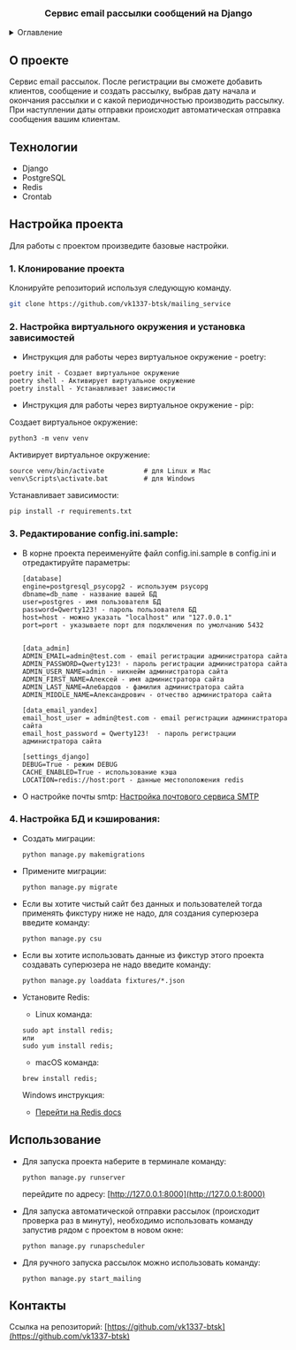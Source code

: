 <h3 align="center">Сервис email рассылки сообщений на Django</h3>

<details>
  <summary>Оглавление</summary>
  <ol>
    <li>О проекте</li>
    <li>Технологии</li>
    <li>Настройка проекта</li>
    <li>Использование</li>
    <li>Контакты</li>
  </ol>
</details>



## О проекте

Сервис email рассылок. После регистрации вы сможете добавить клиентов, сообщение и создать рассылку,
выбрав дату начала и окончания рассылки и с какой периодичностью производить рассылку.
При наступлении даты отправки происходит автоматическая отправка сообщения вашим клиентам.

## Технологии
- Django
- PostgreSQL
- Redis
- Crontab


## Настройка проекта

Для работы с проектом произведите базовые настройки.

### 1. Клонирование проекта

Клонируйте репозиторий используя следующую команду.
  ```sh
  git clone https://github.com/vk1337-btsk/mailing_service
  ```


### 2. Настройка виртуального окружения и установка зависимостей

- Инструкция для работы через виртуальное окружение - poetry: 
```text
poetry init - Создает виртуальное окружение
poetry shell - Активирует виртуальное окружение
poetry install - Устанавливает зависимости
```

- Инструкция для работы через виртуальное окружение - pip:

Создает виртуальное окружение:
```text
python3 -m venv venv
```

Активирует виртуальное окружение:
```text
source venv/bin/activate          # для Linux и Mac
venv\Scripts\activate.bat         # для Windows
```

Устанавливает зависимости:
```text
pip install -r requirements.txt
```

### 3. Редактирование config.ini.sample:

- В корне проекта переименуйте файл config.ini.sample в config.ini и отредактируйте параметры:
    ```text
    [database]
    engine=postgresql_psycopg2 - используем psycopg
    dbname=db_name - название вашей БД
    user=postgres - имя пользователя БД
    password=Qwerty123! - пароль пользователя БД
    host=host - можно указать "localhost" или "127.0.0.1"
    port=port - указываете порт для подключения по умолчанию 5432

  
    [data_admin]
    ADMIN_EMAIL=admin@test.com - email регистрации администратора сайта
    ADMIN_PASSWORD=Qwerty123! - пароль регистрации администратора сайта
    ADMIN_USER_NAME=admin - никнейм администратора сайта
    ADMIN_FIRST_NAME=Алексей - имя администратора сайта
    ADMIN_LAST_NAME=Алебардов - фамилия администратора сайта
    ADMIN_MIDDLE_NAME=Александрович - отчество администратора сайта
  
    [data_email_yandex]
    email_host_user = admin@test.com - email регистрации администратора сайта
    email_host_password = Qwerty123!  - пароль регистрации администратора сайта
  
    [settings_django]
    DEBUG=True - режим DEBUG
    CACHE_ENABLED=True - использование кэша
    LOCATION=redis://host:port - данные местоположения redis
    ```
- О настройке почты smtp: 
[Настройка почтового сервиса SMTP ](https://proghunter.ru/articles/setting-up-the-smtp-mail-service-for-yandex-in-django)

### 4. Настройка БД и кэширования:

- Создать миграции:
  ```text
  python manage.py makemigrations
  ```

- Примените миграции:
  ```text
  python manage.py migrate
  ```

- Если вы хотите чистый сайт без данных и пользователей тогда применять фикстуру ниже не надо, 
для создания суперюзера введите команду: 
  ```text
  python manage.py csu
  ```
 
- Если вы хотите использовать данные из фикстур этого проекта создавать суперюзера не надо введите команду:
  ```text
  python manage.py loaddata fixtures/*.json
  ```

- Установите Redis:

  - Linux команда:
   ```text
   sudo apt install redis; 
  или 
  sudo yum install redis;
   ```

  - macOS команда:
   ```text
   brew install redis;
   ```

  Windows инструкция:
  - [Перейти на Redis docs](https://redis.io/docs/install/install-redis/install-redis-on-windows/)


## Использование

- Для запуска проекта наберите в терминале команду:
  ```text
  python manage.py runserver
  ```
  перейдите по адресу: [http://127.0.0.1:8000](http://127.0.0.1:8000)


- Для запуска автоматической отправки рассылок (происходит проверка раз в минуту), необходимо использовать команду запустив рядом с проектом в новом окне:
  ```text
  python manage.py runapscheduler
  ```

- Для ручного запуска рассылок можно использовать команду:
  ```text
  python manage.py start_mailing
  ```

## Контакты

Ссылка на репозиторий: [https://github.com/vk1337-btsk](https://github.com/vk1337-btsk)